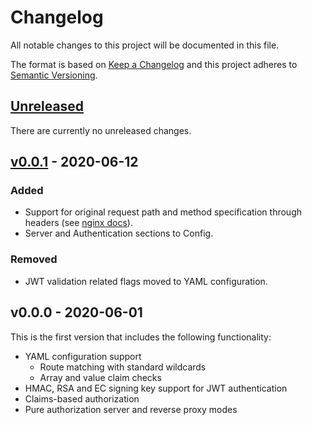 # Changelog
All notable changes to this project will be documented in this file.

The format is based on [Keep a Changelog](http://keepachangelog.com/en/1.0.0/)
and this project adheres to [Semantic Versioning](http://semver.org/spec/v2.0.0.html).

## [Unreleased]
There are currently no unreleased changes.

## [v0.0.1] - 2020-06-12
### Added
- Support for original request path and method specification through headers (see [nginx docs](https://docs.nginx.com/nginx/admin-guide/security-controls/configuring-subrequest-authentication/)).
- Server and Authentication sections to Config.

### Removed
- JWT validation related flags moved to YAML configuration.

## v0.0.0 - 2020-06-01
This is the first version that includes the following functionality:
- YAML configuration support
    - Route matching with standard wildcards
    - Array and value claim checks
- HMAC, RSA and EC signing key support for JWT authentication
- Claims-based authorization
- Pure authorization server and reverse proxy modes

[Unreleased]: https://github.com/kaancfidan/bouncer/compare/v0.0.1...master
[v0.0.1]: https://github.com/kaancfidan/bouncer/compare/v0.0.0...v0.0.1
